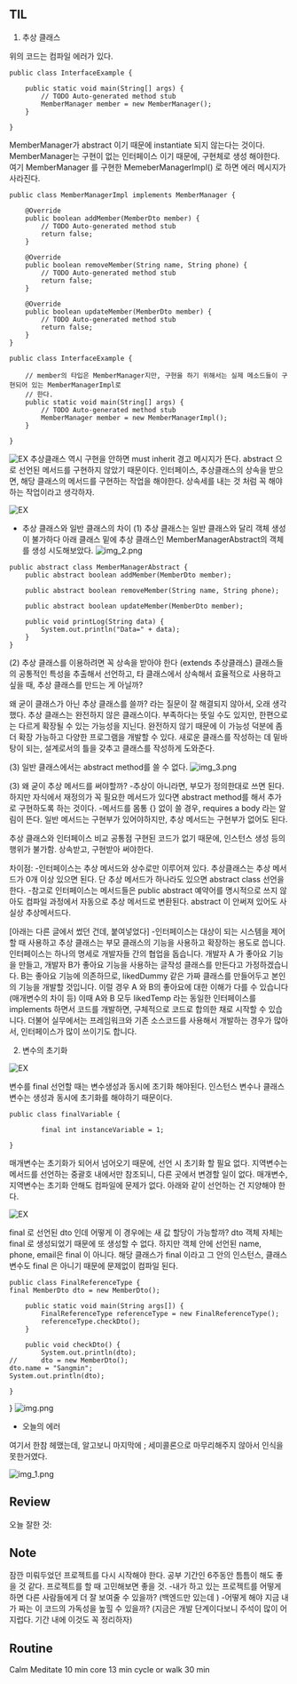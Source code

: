 ## TIL

1. 추상 클래스

위의 코드는 컴파일 에러가 있다. 

```
public class InterfaceExample {

	public static void main(String[] args) {
		// TODO Auto-generated method stub
		MemberManager member = new MemberManager();
	}

}
```

MemberManager가 abstract 이기 때문에 instantiate 되지 않는다는 것이다.
MemberManager는 구현이 없는 인터페이스 이기 때문에, 구현체로 생성 해야한다.
여기 MemberManager 를 구현한 MemeberManagerImpl() 로 하면 에러 메시지가 사라진다. 

```
public class MemberManagerImpl implements MemberManager {

	@Override
	public boolean addMember(MemberDto member) {
		// TODO Auto-generated method stub
		return false;
	}

	@Override
	public boolean removeMember(String name, String phone) {
		// TODO Auto-generated method stub
		return false;
	}

	@Override
	public boolean updateMember(MemberDto member) {
		// TODO Auto-generated method stub
		return false;
	}
}

```

```
public class InterfaceExample {

	// member의 타입은 MemberManager지만, 구현을 하기 위해서는 실제 메소드들이 구현되어 있는 MemberManagerImpl로
	// 한다.
	public static void main(String[] args) {
		// TODO Auto-generated method stub
		MemberManager member = new MemberManagerImpl();
	}

}
```

![EX](img/0310Interface.PNG)
추상클래스 역시 구현을 안하면 must inherit 경고 메시지가 뜬다. abstract 으로 선언된 메서드를 구현하지 않았기 때문이다. 
인터페이스, 추상클래스의 상속을 받으면, 해당 클래스의 메서드를 구현하는 작업을 해야한다. 상속세를 내는 것 처럼 꼭 해야하는 
작업이라고 생각하자.


![EX](img/0310abs.PNG)

- 추상 클래스와 일반 클래스의 차이
  (1) 추상 클래스는 일반 클래스와 달리 객체 생성이 불가하다
아래 클래스 밑에 추상 클래스인 MemberManagerAbstract의 객체를 생성 시도해보았다. 
![img_2.png](img/img_2.png)

```
public abstract class MemberManagerAbstract {
	public abstract boolean addMember(MemberDto member);

	public abstract boolean removeMember(String name, String phone);

	public abstract boolean updateMember(MemberDto member);

	public void printLog(String data) {
		System.out.println("Data=" + data);
	}
}
```
(2) 추상 클래스를 이용하려면 꼭 상속을 받아야 한다 (extends 추상클래스)
클래스들의 공통적인 특성을 추출해서 선언하고, 타 클래스에서 상속해서 효율적으로 사용하고 싶을 때, 추상 클래스를 만드는 게 아닐까?

왜 굳이 클래스가 아닌 추상 클래스를 쓸까? 라는 질문이 잘 해결되지 않아서, 오래 생각했다. 
추상 클래스는 완전하지 않은 클래스이다. 부족하다는 뜻일 수도 있지만, 한편으로는 다르게 확장될 수 있는 가능성을 지닌다.
완전하지 않기 때문에 이 가능성 덕분에 좀 더 확장 가능하고 다양한 프로그램을 개발할 수 있다.
새로운 클래스를 작성하는 데 밑바탕이 되는, 설계로서의 틀을 갖추고 클래스를 작성하게 도와준다.

(3) 일반 클래스에서는 abstract method를 쓸 수 없다. 
![img_3.png](img/img_3.png)

(3) 왜 굳이 추상 메서드를 써야할까?
-추상이 아니라면, 부모가 정의한대로 쓰면 된다. 하지만 자식에서 재정의가 꼭 필요한 메서드가 있다면 abstract method를 해서 추가로 구현하도록 하는 것이다.
-메서드를 몸통 {} 없이 쓸 경우, requires a body 라는 알림이 뜬다. 일반 메서드는 구현부가 있어야하지만, 추상 메서드는 구현부가 없어도 된다. 

추상 클래스와 인터페이스 비교 
공통점
구현된 코드가 없기 때문에, 인스턴스 생성 등의 행위가 불가함. 상속받고, 구현받아 써야한다. 

차이점:
-인터페이스는 추상 메서드와 상수로만 이루어져 있다. 추상클래스는 추상 메서드가 0개 이상 있으면 된다. 단 추상 메서드가 하나라도 있으면 abstract class 선언을 한다. 
-참고로 인터페이스는 메서드들은 public abstract 예약어를 명시적으로 쓰지 않아도 컴파일 과정에서 자동으로 추상 메서드로 변환된다. 
abstract 이 안써져 있어도 사실상 추상메서드다. 

[아래는 다른 글에서 썼던 건데, 붙여넣었다] 
-인터페이스는 대상이 되는 시스템을 제어할 때 사용하고 추상 클래스는 부모 클래스의 기능을 사용하고 확장하는 용도로 씁니다.
인터페이스는 하나의 명세로 개발자들 간의 협업을 돕습니다. 개발자 A 가 좋아요 기능을 만들고, 개발자 B가 좋아요 기능을 사용하는 글작성 클래스를 만든다고 가정하겠습니다.
B는 좋아요 기능에 의존하므로, likedDummy 같은 가짜 클래스를 만들어두고 본인의 기능을 개발할 것입니다. 이럴 경우 A 와 B의 좋아요에 대한 이해가 다를 수 있습니다 (매개변수의 차이 등)
이때 A와 B 모두 likedTemp 라는 동일한 인터페이스를 implements 하면서 코드를 개발하면, 구체적으로 코드로 합의한 채로 시작할 수 있습니다.
더불어 실무에서는 프레임워크와 기존 소스코드를 사용해서 개발하는 경우가 많아서, 인터페이스가 많이 쓰이기도 합니다.


2. 변수의 초기화 

![EX](img/0310finalinst.PNG)

변수를 final 선언할 때는 변수생성과 동시에 초기화 해야된다.
인스턴스 변수나 클래스 변수는 생성과 동시에 초기화를 해야하기 때문이다.

```
public class finalVariable {

	    final int instanceVariable = 1;
	
}

```

매개변수는 초기화가 되어서 넘어오기 때문에, 선언 시 초기화 할 필요 없다.
지역변수는 메서드를 선언하는 중괄호 내에서만 참조되니, 다른 곳에서 변경할 일이 없다. 매개변수, 지역변수는 초기화 안해도 컴파일에 문제가 없다.
아래와 같이 선언하는 건 지양해야 한다.

![EX](img/0310variable.PNG)

final 로 선언된 dto 인데 어떻게 이 경우에는 새 값 할당이 가능할까? 
dto 객체 자체는 final 로 생성되었기 때문에 또 생성할 수 없다. 하지만 객체 안에 선언된 name, phone, email은 final 이 아니다. 
해당 클래스가 final 이라고 그 안의 인스턴스, 클래스 변수도 final 은 아니기 때문에 문제없이 컴파일 된다. 
```
public class FinalReferenceType {
final MemberDto dto = new MemberDto();

	public static void main(String args[]) {
		FinalReferenceType referenceType = new FinalReferenceType();
		referenceType.checkDto();
	}

	public void checkDto() {
		System.out.println(dto);
//		dto = new MemberDto();
dto.name = "Sangmin";
System.out.println(dto);
```
	}
}
![img.png](img/img.png)

- 오늘의 에러 

여기서 한참 헤맸는데, 알고보니 마지막에 ; 세미콜론으로 마무리해주지 않아서 인식을 못한거였다. 

![img_1.png](img/img_1.png)

## Review
오늘 잘한 것:

## Note 
잠깐 미뤄두었던 프로젝트를 다시 시작해야 한다. 공부 기간인 6주동안 틈틈이 해도 좋을 것 같다. 
프로젝트를 할 때 고민해보면 좋을 것. 
-내가 하고 있는 프로젝트를 어떻게 하면 다른 사람들에게 더 잘 보여줄 수 있을까? (백엔드만 있는데 )
-어떻게 해야 지금 내가 짜는 이 코드의 가독성을 높힐 수 있을까?
(지금은 개발 단계이다보니 주석이 많이 어지럽다. 기간 내에 이것도 꼭 정리하자)

## Routine 
Calm Meditate 10 min 
core 13 min 
cycle or walk 30 min 